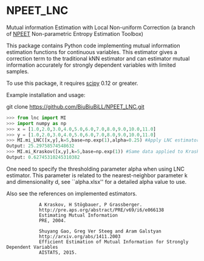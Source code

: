 NPEET_LNC
=====

Mutual information Estimation with Local Non-uniform Correction (a branch of <a href="https://github.com/gregversteeg/NPEET/">NPEET</a> Non-parametric Entropy Estimation Toolbox)

This package contains Python code implementing mutual information estimation functions for continuous variables. This estimator gives a correction term to the traditional kNN estimator and can estimator mutual information accurately for strongly dependent variables with limited samples.

To use this package, it requires <a href="http://www.scipy.org">scipy</a> 0.12 or greater.


 
Example installation and usage:

git clone https://github.com/BiuBiuBiLL/NPEET_LNC.git

```python
>>> from lnc import MI
>>> import numpy as np
>>> x = [1.0,2.0,3.0,4.0,5.0,6.0,7.0,8.0,9.0,10.0,11.0]
>>> y = [1.0,2.0,3.0,4.0,5.0,6.0,7.0,8.0,9.0,10.0,11.0]
>>> MI.mi_LNC([x,y],k=5,base=np.exp(1),alpha=0.25) #Apply LNC estimator
Output: 25.29758574548632
>>> MI.mi_Kraskov([x,y],k=5,base=np.exp(1)) #Same data applied to Kraskov estimator
Output: 0.62745310245310382
```

One need to specify the thresholding parameter alpha when using LNC estimator. This parameter is related to the nearest-neighbor parameter k and  dimensionality d, see ``alpha.xlsx'' for a detailed alpha value to use.

Also see the references on implemented estimators.

				A Kraskov, H Stögbauer, P Grassberger. 
				http://pre.aps.org/abstract/PRE/v69/i6/e066138
				Estimating Mutual Information
				PRE, 2004.

				Shuyang Gao, Greg Ver Steeg and Aram Galstyan 
				http://arxiv.org/abs/1411.2003
				Efficient Estimation of Mutual Information for Strongly Dependent Variables
				AISTATS, 2015.


				
